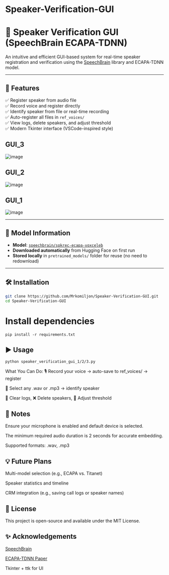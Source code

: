 # Speaker-Verification-GUI
# 🎤 Speaker Verification GUI (SpeechBrain ECAPA-TDNN)

An intuitive and efficient GUI-based system for real-time speaker registration and verification using the [SpeechBrain](https://speechbrain.readthedocs.io/) library and ECAPA-TDNN model.

---

## 🚀 Features

✅ Register speaker from audio file  
✅ Record voice and register directly  
✅ Identify speaker from file or real-time recording  
✅ Auto-register all files in `ref_voices/`  
✅ View logs, delete speakers, and adjust threshold  
✅ Modern Tkinter interface (VSCode-inspired style)


## GUI_3
![image](https://github.com/user-attachments/assets/a6d361e1-213d-4213-88af-44f9a57ffbd5)
## GUI_2
![image](https://github.com/user-attachments/assets/d4768d61-974a-4798-95f6-14f17b2e940a)
## GUI_1
![image](https://github.com/user-attachments/assets/e58a6a97-8ff9-4081-bdc8-e3cb32d56420)

---

## 🧠 Model Information

- **Model**: [`speechbrain/spkrec-ecapa-voxceleb`](https://huggingface.co/speechbrain/spkrec-ecapa-voxceleb)
- **Downloaded automatically** from Hugging Face on first run
- **Stored locally** in `pretrained_models/` folder for reuse (no need to redownload)

---

## 🛠️ Installation

```bash
git clone https://github.com/Mrkomiljon/Speaker-Verification-GUI.git
cd Speaker-Verification-GUI
```
# Install dependencies
```
pip install -r requirements.txt
```
## ▶️ Usage
```
python speaker_verification_gui_1/2/3.py
```
What You Can Do:
🎙 Record your voice → auto-save to ref_voices/ → register

📁 Select any .wav or .mp3 → identify speaker

🧹 Clear logs, ❌ Delete speakers, 🔧 Adjust threshold

## 📌 Notes
Ensure your microphone is enabled and default device is selected.

The minimum required audio duration is 2 seconds for accurate embedding.

Supported formats: .wav, .mp3

## 💡 Future Plans
 Multi-model selection (e.g., ECAPA vs. Titanet)

 Speaker statistics and timeline

 CRM integration (e.g., saving call logs or speaker names)

 ## 📄 License
This project is open-source and available under the MIT License.

## ✨ Acknowledgements
[SpeechBrain](https://speechbrain.readthedocs.io/en/latest/)

[ECAPA-TDNN Paper](https://arxiv.org/abs/2005.07143)

Tkinter + ttk for UI
